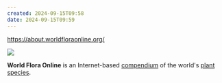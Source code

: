 ```yaml
---
created: 2024-09-15T09:58
date: 2024-09-15T09:59
---
```

https://about.worldfloraonline.org/


[![](https://upload.wikimedia.org/wikipedia/en/5/56/WorldFloraOnline.png)](https://en.wikipedia.org/wiki/File:WorldFloraOnline.png)

**World Flora Online** is an Internet-based [compendium](https://en.wikipedia.org/wiki/Compendium "Compendium") of the world's [plant species](https://en.wikipedia.org/wiki/Flora "Flora").